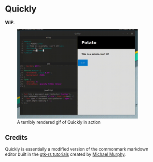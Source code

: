 # Quickly

**WIP**.

<figure>
  <img width="400px" src="quickly.gif" alt="Quickly GUI - Code editor and preview">
  <figcaption>A terribly rendered gif of Quickly in action</figcaption>
</figure>

## Credits
Quickly is essentially a modified version of the commonmark markdown editor built in the [gtk-rs tutorials](https://mmstick.github.io/gtkrs-tutorials/introduction.html) created by [Michael Murphy](https://github.com/mmstick).

